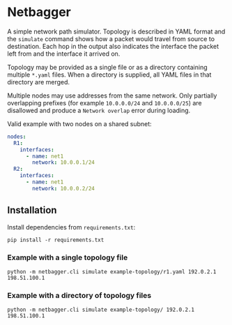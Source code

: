 # Netbagger

A simple network path simulator. Topology is described in YAML format and the
`simulate` command shows how a packet would travel from source to destination.
Each hop in the output also indicates the interface the packet left from and
the interface it arrived on.

Topology may be provided as a single file or as a directory containing
multiple `*.yaml` files. When a directory is supplied, all YAML files in that
directory are merged.

Multiple nodes may use addresses from the same network. Only partially
overlapping prefixes (for example `10.0.0.0/24` and `10.0.0.0/25`) are
disallowed and produce a `Network overlap` error during loading.

Valid example with two nodes on a shared subnet:

```yaml
nodes:
  R1:
    interfaces:
      - name: net1
        network: 10.0.0.1/24
  R2:
    interfaces:
      - name: net1
        network: 10.0.0.2/24
```

## Installation

Install dependencies from `requirements.txt`:

```
pip install -r requirements.txt
```

### Example with a single topology file

```
python -m netbagger.cli simulate example-topology/r1.yaml 192.0.2.1 198.51.100.1
```

### Example with a directory of topology files

```
python -m netbagger.cli simulate example-topology/ 192.0.2.1 198.51.100.1
```

